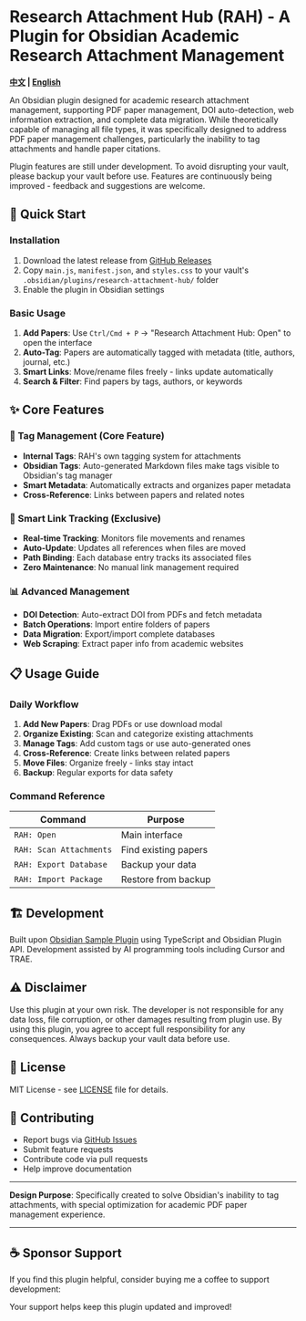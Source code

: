 # Research Attachment Hub (RAH) - A Plugin for Obsidian Academic Research Attachment Management

**[中文](README.md) | [English](README_EN.md)**

An Obsidian plugin designed for academic research attachment management, supporting PDF paper management, DOI auto-detection, web information extraction, and complete data migration. While theoretically capable of managing all file types, it was specifically designed to address PDF paper management challenges, particularly the inability to tag attachments and handle paper citations.

Plugin features are still under development. To avoid disrupting your vault, please backup your vault before use. Features are continuously being improved - feedback and suggestions are welcome.

## 🚀 Quick Start

### Installation
1. Download the latest release from [GitHub Releases](https://github.com/your-repo/releases)
2. Copy `main.js`, `manifest.json`, and `styles.css` to your vault's `.obsidian/plugins/research-attachment-hub/` folder
3. Enable the plugin in Obsidian settings

### Basic Usage
1. **Add Papers**: Use `Ctrl/Cmd + P` → "Research Attachment Hub: Open" to open the interface
2. **Auto-Tag**: Papers are automatically tagged with metadata (title, authors, journal, etc.)
3. **Smart Links**: Move/rename files freely - links update automatically
4. **Search & Filter**: Find papers by tags, authors, or keywords

## ✨ Core Features

### 📌 Tag Management (Core Feature)
- **Internal Tags**: RAH's own tagging system for attachments
- **Obsidian Tags**: Auto-generated Markdown files make tags visible to Obsidian's tag manager
- **Smart Metadata**: Automatically extracts and organizes paper metadata
- **Cross-Reference**: Links between papers and related notes

### 🔗 Smart Link Tracking (Exclusive)
- **Real-time Tracking**: Monitors file movements and renames
- **Auto-Update**: Updates all references when files are moved
- **Path Binding**: Each database entry tracks its associated files
- **Zero Maintenance**: No manual link management required

### 📊 Advanced Management
- **DOI Detection**: Auto-extract DOI from PDFs and fetch metadata
- **Batch Operations**: Import entire folders of papers
- **Data Migration**: Export/import complete databases
- **Web Scraping**: Extract paper info from academic websites

## 📋 Usage Guide

### Daily Workflow
1. **Add New Papers**: Drag PDFs or use download modal
2. **Organize Existing**: Scan and categorize existing attachments
3. **Manage Tags**: Add custom tags or use auto-generated ones
4. **Cross-Reference**: Create links between related papers
5. **Move Files**: Organize freely - links stay intact
6. **Backup**: Regular exports for data safety

### Command Reference
| Command | Purpose |
|---------|---------|
| `RAH: Open` | Main interface |
| `RAH: Scan Attachments` | Find existing papers |
| `RAH: Export Database` | Backup your data |
| `RAH: Import Package` | Restore from backup |

## 🏗️ Development
Built upon [Obsidian Sample Plugin](https://github.com/obsidianmd/obsidian-sample-plugin) using TypeScript and Obsidian Plugin API. Development assisted by AI programming tools including Cursor and TRAE.

## ⚠️ Disclaimer
Use this plugin at your own risk. The developer is not responsible for any data loss, file corruption, or other damages resulting from plugin use. By using this plugin, you agree to accept full responsibility for any consequences. Always backup your vault data before use.

## 📄 License
MIT License - see [LICENSE](LICENSE) file for details.

## 🤝 Contributing
- Report bugs via [GitHub Issues](https://github.com/your-repo/issues)
- Submit feature requests
- Contribute code via pull requests
- Help improve documentation

---

**Design Purpose**: Specifically created to solve Obsidian's inability to tag attachments, with special optimization for academic PDF paper management experience.

---

## ☕ Sponsor Support

If you find this plugin helpful, consider buying me a coffee to support development:

<script type='text/javascript' src='https://storage.ko-fi.com/cdn/widget/Widget_2.js'></script><script type='text/javascript'>kofiwidget2.init('Buy me a burger', '#72a4f2', 'Q5Q51KH1F2');kofiwidget2.draw();</script>

Your support helps keep this plugin updated and improved!